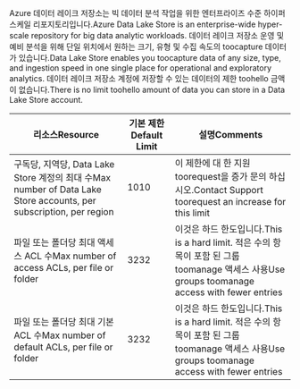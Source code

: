 <span data-ttu-id="a960b-101">Azure 데이터 레이크 저장소는 빅 데이터 분석 작업을 위한 엔터프라이즈 수준 하이퍼 스케일 리포지토리입니다.</span><span class="sxs-lookup"><span data-stu-id="a960b-101">Azure Data Lake Store is an enterprise-wide hyper-scale repository for big data analytic workloads.</span></span> <span data-ttu-id="a960b-102">데이터 레이크 저장소 운영 및 예비 분석을 위해 단일 위치에서 원하는 크기, 유형 및 수집 속도의 toocapture 데이터가 있습니다.</span><span class="sxs-lookup"><span data-stu-id="a960b-102">Data Lake Store enables you toocapture data of any size, type, and ingestion speed in one single place for operational and exploratory analytics.</span></span> <span data-ttu-id="a960b-103">데이터 레이크 저장소 계정에 저장할 수 있는 데이터의 제한 toohello 금액이 없습니다.</span><span class="sxs-lookup"><span data-stu-id="a960b-103">There is no limit toohello amount of data you can store in a Data Lake Store account.</span></span>

| <span data-ttu-id="a960b-104">**리소스**</span><span class="sxs-lookup"><span data-stu-id="a960b-104">**Resource**</span></span> | <span data-ttu-id="a960b-105">**기본 제한**</span><span class="sxs-lookup"><span data-stu-id="a960b-105">**Default Limit**</span></span> | <span data-ttu-id="a960b-106">**설명**</span><span class="sxs-lookup"><span data-stu-id="a960b-106">**Comments**</span></span> |
| --- | --- | --- |
| <span data-ttu-id="a960b-107">구독당, 지역당, Data Lake Store 계정의 최대 수</span><span class="sxs-lookup"><span data-stu-id="a960b-107">Max number of Data Lake Store accounts, per subscription, per region</span></span> |<span data-ttu-id="a960b-108">10</span><span class="sxs-lookup"><span data-stu-id="a960b-108">10</span></span> | <span data-ttu-id="a960b-109">이 제한에 대 한 지원 toorequest을 증가 문의 하십시오.</span><span class="sxs-lookup"><span data-stu-id="a960b-109">Contact Support toorequest an increase for this limit</span></span> |
| <span data-ttu-id="a960b-110">파일 또는 폴더당 최대 액세스 ACL 수</span><span class="sxs-lookup"><span data-stu-id="a960b-110">Max number of access ACLs, per file or folder</span></span> |<span data-ttu-id="a960b-111">32</span><span class="sxs-lookup"><span data-stu-id="a960b-111">32</span></span> | <span data-ttu-id="a960b-112">이것은 하드 한도입니다.</span><span class="sxs-lookup"><span data-stu-id="a960b-112">This is a hard limit.</span></span> <span data-ttu-id="a960b-113">적은 수의 항목이 포함 된 그룹 toomanage 액세스 사용</span><span class="sxs-lookup"><span data-stu-id="a960b-113">Use groups toomanage access with fewer entries</span></span> |
| <span data-ttu-id="a960b-114">파일 또는 폴더당 최대 기본 ACL 수</span><span class="sxs-lookup"><span data-stu-id="a960b-114">Max number of default ACLs, per file or folder</span></span> |<span data-ttu-id="a960b-115">32</span><span class="sxs-lookup"><span data-stu-id="a960b-115">32</span></span> | <span data-ttu-id="a960b-116">이것은 하드 한도입니다.</span><span class="sxs-lookup"><span data-stu-id="a960b-116">This is a hard limit.</span></span> <span data-ttu-id="a960b-117">적은 수의 항목이 포함 된 그룹 toomanage 액세스 사용</span><span class="sxs-lookup"><span data-stu-id="a960b-117">Use groups toomanage access with fewer entries</span></span> |

